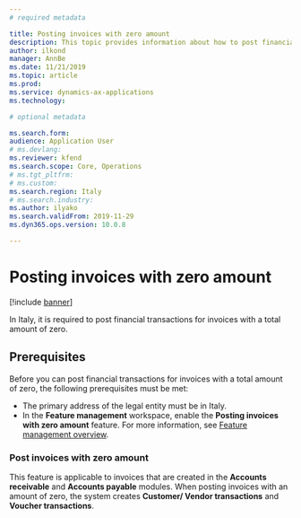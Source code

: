 ```yaml
---
# required metadata

title: Posting invoices with zero amount
description: This topic provides information about how to post financial transactions for invoices with an amount of zero.
author: ilkond
manager: AnnBe
ms.date: 11/21/2019
ms.topic: article
ms.prod: 
ms.service: dynamics-ax-applications
ms.technology: 

# optional metadata

ms.search.form: 
audience: Application User
# ms.devlang: 
ms.reviewer: kfend
ms.search.scope: Core, Operations
# ms.tgt_pltfrm: 
# ms.custom: 
ms.search.region: Italy
# ms.search.industry: 
ms.author: ilyako
ms.search.validFrom: 2019-11-29
ms.dyn365.ops.version: 10.0.8

---
```


# Posting invoices with zero amount

[!include [banner](../includes/banner.md)]

In Italy, it is required to post financial transactions for invoices with a total amount of zero.

## Prerequisites
Before you can post financial transactions for invoices with a total amount of zero, the following prerequisites must be met:

- The primary address of the legal entity must be in Italy.
- In the **Feature management** workspace, enable the **Posting invoices with zero amount** feature. For more information, see [Feature management overview](../../fin-and-ops/get-started/feature-management/feature-management-overview.md).

### Post invoices with zero amount
This feature is applicable to invoices that are created in the **Accounts receivable** and **Accounts payable** modules.
When posting invoices with an amount of zero, the system creates **Customer/ Vendor transactions** and **Voucher transactions**.

 

